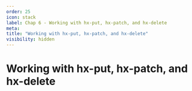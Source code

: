 ```yaml
---
order: 25
icon: stack
label: Chap 6 - Working with hx-put, hx-patch, and hx-delete
meta:
title: "Working with hx-put, hx-patch, and hx-delete"
visibility: hidden
---
```

# Working with hx-put, hx-patch, and hx-delete

